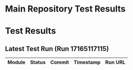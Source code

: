 # Main Repository Test Results

# Test Results

## Latest Test Run (Run 17165117115)

| Module | Status | Commit | Timestamp | Run URL |
|--------|--------|--------|-----------|---------|
